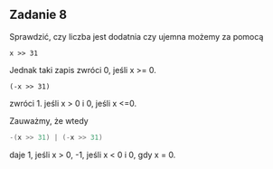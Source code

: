 ## Zadanie 8

Sprawdzić, czy liczba jest dodatnia czy ujemna możemy za pomocą
```
x >> 31
```
Jednak taki zapis zwróci 0, jeśli x >= 0.
```
(-x >> 31)
```
zwróci 1. jeśli x > 0 i 0, jeśli x <=0.

Zauważmy, że wtedy 
```c
-(x >> 31) | (-x >> 31)
``` 
daje 1, jeśli x > 0, -1, jeśli x < 0 i 0, gdy x = 0.
